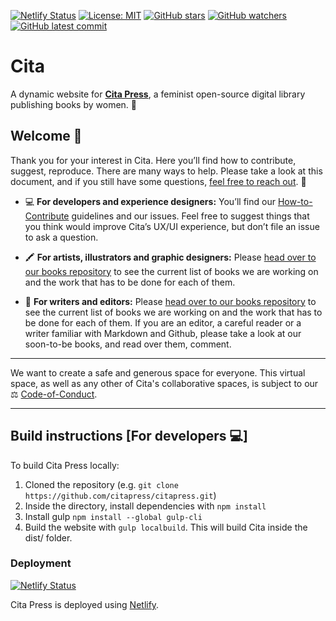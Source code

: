 [![Netlify Status](https://api.netlify.com/api/v1/badges/091f948a-f979-4baa-a28a-8621367e7582/deploy-status)](https://app.netlify.com/sites/cranky-bartik-68e51d/deploys) [![License: MIT](https://img.shields.io/badge/License-MIT-yellow.svg)](https://opensource.org/licenses/MIT) [![GitHub stars](https://badgen.net/github/stars/citapress/citapress)](https://GitHub.com/citapress/citapress/stargazers/) [![GitHub watchers](https://badgen.net/github/watchers/citapress/citapress/)](https://GitHub.com/citapress/citapress/watchers/) [![GitHub latest commit](https://badgen.net/github/last-commit/citapress/citapress)](https://GitHub.com/citapress/citapress/commit/)

# Cita

A dynamic website for [**Cita Press**](https://citapress.org), a feminist open-source digital library publishing books by women. 💪

## Welcome 🐣

Thank you for your interest in Cita. Here you’ll find how to contribute, suggest, reproduce. There are many ways to help. Please take a look at this document, and if you still have some questions, [feel free to reach out](mailto://citabooks@gmail.com). 👀

- 💻 **For developers and experience designers:** You’ll find our [How-to-Contribute](https://github.com/citapress/citapress/blob/master/docs/contribute.md) guidelines and our issues. Feel free to suggest things that you think would improve Cita’s UX/UI experience, but don’t file an issue to ask a question.

- 🖍 **For artists, illustrators and graphic designers:** Please [head over to our books repository](https://github.com/citapress/books) to see the current list of books we are working on and the work that has to be done for each of them.

- 📖 **For writers and editors:** Please [head over to our books repository](https://github.com/citapress/books) to see the current list of books we are working on and the work that has to be done for each of them. If you are an editor, a careful reader or a writer familiar with Markdown and Github, please take a look at our soon-to-be books, and read over them, comment.

---

We want to create a safe and generous space for everyone. This virtual space, as well as any other of Cita's collaborative spaces, is subject to our ⚖️ [Code-of-Conduct](https://github.com/citapress/citapress/blob/master/Code-of-Conduct.md).

---

## Build instructions [For developers 💻]

To build Cita Press locally:

1. Cloned the repository (e.g. `git clone https://github.com/citapress/citapress.git`)
2. Inside the directory, install dependencies with `npm install`
3. Install gulp `npm install --global gulp-cli`
4. Build the website with `gulp localbuild`. This will build Cita inside the dist/ folder.

### Deployment

[![Netlify Status](https://api.netlify.com/api/v1/badges/091f948a-f979-4baa-a28a-8621367e7582/deploy-status)](https://app.netlify.com/sites/cranky-bartik-68e51d/deploys)

Cita Press is deployed using [Netlify](https://www.netlify.com/).
